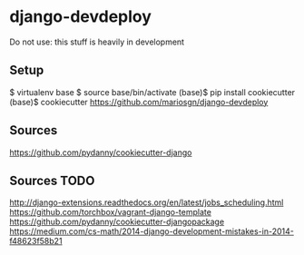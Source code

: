 django-devdeploy
=======================

Do not use: this stuff is heavily in development

Setup
-----
 $ virtualenv base
 $ source base/bin/activate
 (base)$ pip install cookiecutter
 (base)$ cookiecutter https://github.com/mariosgn/django-devdeploy
 

Sources
-----
https://github.com/pydanny/cookiecutter-django
 
Sources TODO
-----
http://django-extensions.readthedocs.org/en/latest/jobs_scheduling.html 
https://github.com/torchbox/vagrant-django-template
https://github.com/pydanny/cookiecutter-djangopackage
https://medium.com/cs-math/2014-django-development-mistakes-in-2014-f48623f58b21 
